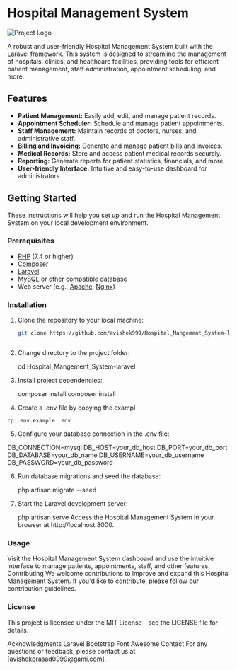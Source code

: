 # Hospital Management System

![Project Logo](/path/to/your/logo.png)

A robust and user-friendly Hospital Management System built with the Laravel framework. This system is designed to streamline the management of hospitals, clinics, and healthcare facilities, providing tools for efficient patient management, staff administration, appointment scheduling, and more.

## Features

- **Patient Management:** Easily add, edit, and manage patient records.
- **Appointment Scheduler:** Schedule and manage patient appointments.
- **Staff Management:** Maintain records of doctors, nurses, and administrative staff.
- **Billing and Invoicing:** Generate and manage patient bills and invoices.
- **Medical Records:** Store and access patient medical records securely.
- **Reporting:** Generate reports for patient statistics, financials, and more.
- **User-friendly Interface:** Intuitive and easy-to-use dashboard for administrators.

## Getting Started

These instructions will help you set up and run the Hospital Management System on your local development environment.

### Prerequisites

- [PHP](https://www.php.net/) (7.4 or higher)
- [Composer](https://getcomposer.org/)
- [Laravel](https://laravel.com/)
- [MySQL](https://www.mysql.com/) or other compatible database
- Web server (e.g., [Apache](https://httpd.apache.org/), [Nginx](https://www.nginx.com/))

### Installation

1. Clone the repository to your local machine:

   ```bash
   git clone https://github.com/avishek999/Hospital_Mangement_System-laravel.git
   


2. Change directory to the project folder:

    cd Hospital_Mangement_System-laravel

3. Install project dependencies:

    composer install
    composer install

4.    Create a .env file by copying the exampl

    cp .env.example .env

5. Configure your database connection in the .env file:

  DB_CONNECTION=mysql
  DB_HOST=your_db_host
  DB_PORT=your_db_port
  DB_DATABASE=your_db_name
  DB_USERNAME=your_db_username
  DB_PASSWORD=your_db_password

6. Run database migrations and seed the database: 

   php artisan migrate --seed

7. Start the Laravel development server:

   php artisan serve
   Access the Hospital Management System in your browser at http://localhost:8000.


### Usage
Visit the Hospital Management System dashboard and use the intuitive interface to manage patients, appointments, staff, and other features.
Contributing
We welcome contributions to improve and expand this Hospital Management System. If you'd like to contribute, please follow our contribution guidelines.

### License
This project is licensed under the MIT License - see the LICENSE file for details.

Acknowledgments
Laravel
Bootstrap
Font Awesome
Contact
For any questions or feedback, please contact us at [avishekprasad0999@gami.com].

